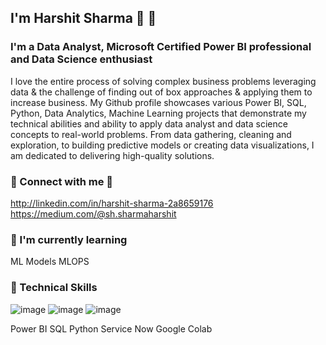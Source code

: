 ## I'm Harshit Sharma 👋 👋

### I'm a Data Analyst, Microsoft Certified Power BI professional and Data Science enthusiast

I love the entire process of solving complex business problems leveraging data & the challenge of finding out of box approaches & applying them to increase business. My Github profile showcases various Power BI, SQL, Python, Data Analytics, Machine Learning projects that demonstrate my technical abilities and ability to apply data analyst and data science concepts to real-world problems. From data gathering, cleaning and exploration, to building predictive models or creating data visualizations, I am dedicated to delivering high-quality solutions.

### 🤝 Connect with me 🤝
http://linkedin.com/in/harshit-sharma-2a8659176
https://medium.com/@sh.sharmaharshit

### 🌱 I'm currently learning
ML Models
MLOPS

### 💼 Technical Skills
![image](https://github.com/user-attachments/assets/5f89b36e-bb4a-4295-b942-659317c07513)
![image](https://github.com/user-attachments/assets/2072554f-d2da-4936-9b79-eaa7f3c829fe)
![image](https://github.com/user-attachments/assets/25dc39fb-1ebb-4fc1-b116-e6957ecb8f6a)

Power BI
SQL
Python
Service Now
Google Colab

<!--
**sh-sharmaharshit/sh-sharmaharshit** is a ✨ _special_ ✨ repository because its `README.md` (this file) appears on your GitHub profile.

Here are some ideas to get you started:

- 🔭 I’m currently working on ...
- 🌱 I’m currently learning ...
- 👯 I’m looking to collaborate on ...
- 🤔 I’m looking for help with ...
- 💬 Ask me about ...
- 📫 How to reach me: ...
- 😄 Pronouns: ...
- ⚡ Fun fact: ...
-->
